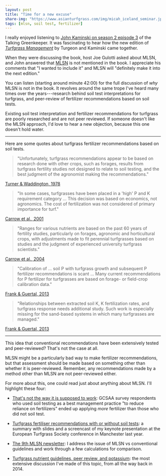 ```yaml
---
layout: post
title: "Time for a new excuse"
share-img: "https://www.asianturfgrass.com/img/micah_iceland_seminar.jpg"
tags: [mlsn, soil test, fertilizer]
---
```


I really enjoyed listening to [John Kaminski on season 2 episode 3](http://thetalkinggreenkeeper.libsyn.com/website/3-john-kaminski) of the Talking Greenkeeper. It was fascinating to hear how the new edition of [*Turfgrass Management*](https://turfpath.com/book) by Turgeon and Kaminski came together.

When they were discussing the book, host Joe Gulotti asked about MLSN, and John answered that [MLSN](https://www.asianturfgrass.com/2018-02-03-new-mlsn-cheat-sheet/) is not mentioned in the book. I appreciate his comments that "I wanted to include it" and MLSN will "definitely make it into the next edition." 

You can listen (starting around minute 42:00) for the full discussion of *why* MLSN is not in the book. It revolves around the same trope I've heard many times over the years---research behind soil test interpretations for turfgrass, and peer-review of fertilizer recommendations based on soil tests.

Existing soil test interpretation and fertilizer recommendations for turfgrass are poorly researched and are not peer reviewed. If someone doesn't like the MLSN approach, I'd love to hear a new objection, because this one doesn't hold water.  

---

Here are some quotes about turfgrass fertilizer recommendations based on soil tests.

> "Unfortunately, turfgrass recommendations appear to be based on research done with other crops, such as forages, results from turfgrass fertility studies not designed to relate to soil testing, and the best judgment of the agronomist making the recommendations."

[Turner & Waddington, 1978](https://dl.sciencesocieties.org/publications/sssaj/abstracts/47/6/SS0470061161?access=0&view=pdf)

> "In some cases, turfgrasses have been placed in a 'high' P and K requirement category ... This decision was based on economics, not agronomics. The cost of fertilization was not considered of primary importance for turf."

[Carrow et al., 2001](http://tic.msu.edu/tgif/flink?recno=73348)

> "Ranges for various nutrients are based on the past 60 years of fertility studies, particularly on forages, agronomic and horticultural crops, with adjustments made to fit perennial turfgrasses based on studies and the judgment of experienced university turfgrass scientists."

[Carrow et al., 2004](http://tic.msu.edu/tgif/flink?recno=93213)

> "Calibration of ... soil P with turfgrass growth and subsequent P fertilizer recommendations is scant ... Many current recommendations for P fertilizer for turfgrasses are based on forage- or field-crop calibration data."

[Frank & Guertal, 2013](http://tic.msu.edu/tgif/flink?recno=220135)

> "Relationships between extracted soil K, K fertilization rates, and turfgrass response needs additional study. Such work is especially missing for the sand-based systems in which many turfgrasses are managed."

[Frank & Guertal, 2013](http://tic.msu.edu/tgif/flink?recno=220135)

---

This idea that conventional recommendations have been extensively tested and peer-reviewed? That's not the case at all. 

MLSN might be a particularly bad way to make fertilizer recommendations, but that assessment should be made based on something other than whether it is peer-reviewed. Remember, any recommendations made by a method other than MLSN are not peer-reviewed either.

For more about this, one could read just about anything about MLSN. I'll highlight these four:

* [That's not the way it is supposed to work](https://www.blog.asianturfgrass.com/2016/03/thats-not-the-way-it-is-supposed-to-work.html): GCSAA survey respondents who used soil testing as a best management practice "to reduce reliance on fertilizers" ended up applying *more* fertilizer than those who did not soil test.

* [Turfgrass fertiliser recommendations with or without soil tests](https://www.asianturfgrass.com/2018-07-07-turfgrass-fertiliser-recommendations/): a summary with slides and a screencast of my keynote presentation at the European Turfgrass Society conference in Manchester last year.

* [The 9th MLSN newsletter](https://preview.mailerlite.com/t2s8c8): I address the issue of MLSN vs conventional guidelines and work through a few calculations for comparison.

* [Turfgrass nutrient guidelines, peer review, and potassium](http://files.asianturfgrass.com/20140615_mlsn_k.pdf): the most extensive discussion I've made of this topic, from all the way back in 2014.









